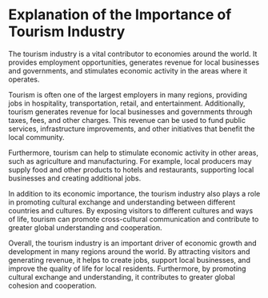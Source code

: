 Explanation of the Importance of Tourism Industry
===============================================================

The tourism industry is a vital contributor to economies around the world. It provides employment opportunities, generates revenue for local businesses and governments, and stimulates economic activity in the areas where it operates.

Tourism is often one of the largest employers in many regions, providing jobs in hospitality, transportation, retail, and entertainment. Additionally, tourism generates revenue for local businesses and governments through taxes, fees, and other charges. This revenue can be used to fund public services, infrastructure improvements, and other initiatives that benefit the local community.

Furthermore, tourism can help to stimulate economic activity in other areas, such as agriculture and manufacturing. For example, local producers may supply food and other products to hotels and restaurants, supporting local businesses and creating additional jobs.

In addition to its economic importance, the tourism industry also plays a role in promoting cultural exchange and understanding between different countries and cultures. By exposing visitors to different cultures and ways of life, tourism can promote cross-cultural communication and contribute to greater global understanding and cooperation.

Overall, the tourism industry is an important driver of economic growth and development in many regions around the world. By attracting visitors and generating revenue, it helps to create jobs, support local businesses, and improve the quality of life for local residents. Furthermore, by promoting cultural exchange and understanding, it contributes to greater global cohesion and cooperation.

